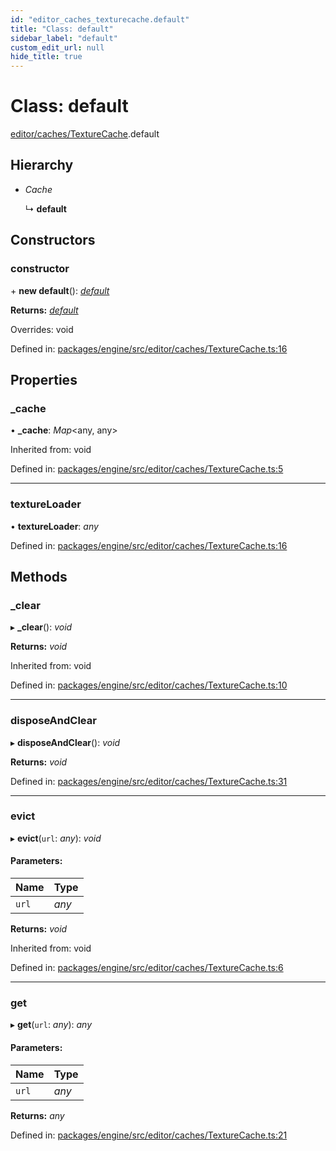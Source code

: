 ```yaml
---
id: "editor_caches_texturecache.default"
title: "Class: default"
sidebar_label: "default"
custom_edit_url: null
hide_title: true
---
```


# Class: default

[editor/caches/TextureCache](../modules/editor_caches_texturecache.md).default

## Hierarchy

* *Cache*

  ↳ **default**

## Constructors

### constructor

\+ **new default**(): [*default*](editor_caches_texturecache.default.md)

**Returns:** [*default*](editor_caches_texturecache.default.md)

Overrides: void

Defined in: [packages/engine/src/editor/caches/TextureCache.ts:16](https://github.com/xr3ngine/xr3ngine/blob/716a06460/packages/engine/src/editor/caches/TextureCache.ts#L16)

## Properties

### \_cache

• **\_cache**: *Map*<any, any\>

Inherited from: void

Defined in: [packages/engine/src/editor/caches/TextureCache.ts:5](https://github.com/xr3ngine/xr3ngine/blob/716a06460/packages/engine/src/editor/caches/TextureCache.ts#L5)

___

### textureLoader

• **textureLoader**: *any*

Defined in: [packages/engine/src/editor/caches/TextureCache.ts:16](https://github.com/xr3ngine/xr3ngine/blob/716a06460/packages/engine/src/editor/caches/TextureCache.ts#L16)

## Methods

### \_clear

▸ **_clear**(): *void*

**Returns:** *void*

Inherited from: void

Defined in: [packages/engine/src/editor/caches/TextureCache.ts:10](https://github.com/xr3ngine/xr3ngine/blob/716a06460/packages/engine/src/editor/caches/TextureCache.ts#L10)

___

### disposeAndClear

▸ **disposeAndClear**(): *void*

**Returns:** *void*

Defined in: [packages/engine/src/editor/caches/TextureCache.ts:31](https://github.com/xr3ngine/xr3ngine/blob/716a06460/packages/engine/src/editor/caches/TextureCache.ts#L31)

___

### evict

▸ **evict**(`url`: *any*): *void*

#### Parameters:

Name | Type |
:------ | :------ |
`url` | *any* |

**Returns:** *void*

Inherited from: void

Defined in: [packages/engine/src/editor/caches/TextureCache.ts:6](https://github.com/xr3ngine/xr3ngine/blob/716a06460/packages/engine/src/editor/caches/TextureCache.ts#L6)

___

### get

▸ **get**(`url`: *any*): *any*

#### Parameters:

Name | Type |
:------ | :------ |
`url` | *any* |

**Returns:** *any*

Defined in: [packages/engine/src/editor/caches/TextureCache.ts:21](https://github.com/xr3ngine/xr3ngine/blob/716a06460/packages/engine/src/editor/caches/TextureCache.ts#L21)
